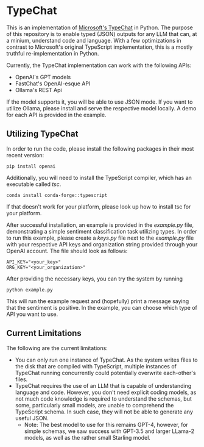 # TypeChat
This is an implementation of [Microsoft's TypeChat](https://microsoft.github.io/TypeChat/) in Python. The purpose of this repository is to enable typed (JSON) outputs for any LLM that can, at a minium, understand code and language. With a few optimizations in contrast to Microsoft's original TypeScript implementation, this is a mostly truthful re-implementation in Python. 

Currently, the TypeChat implementation can work with the following APIs:
- OpenAI's GPT models
- FastChat's OpenAI-esque API
- Ollama's REST Api

If the model supports it, you will be able to use JSON mode. If you want to utilize Ollama, please install and serve the respective model locally. A demo for each API is provided in the example.

## Utilizing TypeChat

In order to run the code, please install the following packages in their most recent version:

```
pip install openai
```
Additionally, you will need to install the TypeScript compiler, which has an executable called _tsc_. 

```
conda install conda-forge::typescript
```

If that doesn't work for your platform, please look up how to install tsc for your platform.

After successful installation, an example is provided in the _example.py_ file, demonstrating a simple sentiment classification task utilizing types. In order to run this example, please create a _keys.py_ file next to the _example.py_ file with your respective API keys and organization string provided through your OpenAI account. The file should look as follows:

```
API_KEY="<your_key>"
ORG_KEY="<your_organization>"
```

After providing the necessary keys, you can try the system by running
```
python example.py
```

This will run the example request and (hopefully) print a message saying that the sentiment is positive. In the example, you can choose which type of API you want to use.

## Current Limitations
The following are the current limitations:
- You can only run one instance of TypeChat. As the system writes files to the disk that are compiled with TypeScript, multiple instances of TypeChat running concurrently could potentially overwrite each-other's files.
- TypeChat requires the use of an LLM that is capable of understanding language and code. However, you don't need explicit coding models, as not much code knowledge is required to understand the schemas, but some, particularly small models, are unable to comprehend the TypeScript schema. In such case, they will not be able to generate any useful JSON. 
    - Note: The best model to use for this remains GPT-4, however, for simple schemas, we saw success with GPT-3.5 and larger LLama-2 models, as well as the rather small Starling model. 